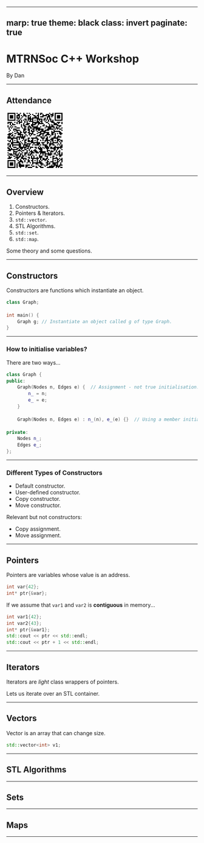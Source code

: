 -------------------
marp: true
theme: black
class: invert
paginate: true
-------------------

# MTRNSoc C++ Workshop

By Dan

---

## Attendance

<centre><img src="attendance.png" alt="attendance" width="30%"></centre>

---

## Overview

1. Constructors.
1. Pointers & Iterators.
1. `std::vector`.
1. STL Algorithms.
1. `std::set`.
1. `std::map`.

Some theory and some questions.

---

## Constructors

Constructors are functions which instantiate an object.

```cpp
class Graph;

int main() {
    Graph g; // Instantiate an object called g of type Graph.
}
```

<!-- 

The job of the constructor is to initialise an object with the values you want it to have initially.

 -->

---

### How to initialise variables?

There are two ways...

```cpp
class Graph {
public:
    Graph(Nodes n, Edges e) {  // Assignment - not true initialisation.
        n_ = n;
        e_ = e;
    }

    Graph(Nodes n, Edges e) : n_(n), e_(e) {}  // Using a member initialiser list.

private:
    Nodes n_;
    Edges e_;
};
```

<!-- 

Constructors are always called when an object gets instantiated.
    It has the same name as the class.
    It does not return anything.


There are two main ways of giving objects their initial value.
    Assignment.
        Values get initialised in the body of the constructor.
    Initialising.
        Values get initialised before the body of the constructor.
        This is very important when you have const and reference attributes.

Show cpp5-02.
Show cpp5-03.

 -->

---

### Different Types of Constructors

- Default constructor.
- User-defined constructor.
- Copy constructor.
- Move constructor.

Relevant but not constructors:
- Copy assignment.
- Move assignment.

<!-- 



 -->

---

## Pointers

Pointers are variables whose value is an address.

```cpp
int var{42};
int* ptr{&var};
```

If we assume that `var1` and `var2` is **contiguous** in memory...
```cpp
int var1{42};
int var2{43};
int* ptr{&var1};
std::cout << ptr << std::endl;
std::cout << ptr + 1 << std::endl;
```

---

## Iterators

Iterators are *light* class wrappers of pointers.

Lets us iterate over an STL container.

---

## Vectors

Vector is an array that can change size.

```cpp
std::vector<int> v1;
```

---

## STL Algorithms

---

## Sets

---

## Maps

---

